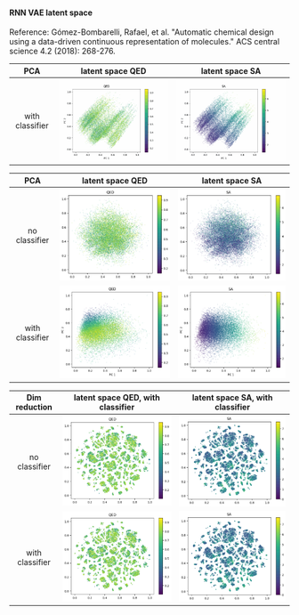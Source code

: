 #### RNN VAE latent space
Reference: Gómez-Bombarelli, Rafael, et al. "Automatic chemical design using a data-driven continuous representation of molecules." ACS central science 4.2 (2018): 268-276.
 
 | PCA | latent space QED    | latent space SA
:-----:|:-------------------------:|:-------------------------:
|with classifier| ![](figures/QED_with_classifier.gif)  | ![](figures/SA.gif) |





 | PCA | latent space QED    | latent space SA
 :-----:|:-------------------------:|:-------------------------:
 | no classifier |  ![](figures/qed_no_classifier.png)  |  ![](figures/sa_no_classifier.png) |
 | with classifier |  ![](figures/qed_classifier.png)  |  ![](figures/sa_classifier.png) |




 | Dim reduction | latent space QED, with classifier    | latent space SA, with classifier  
 :-----:|:-------------------------:|:-------------------------:
 | no classifier |  ![](figures/qed_no_classifier_tsne.png)  |  ![](figures/sa_no_classifier_tsne.png) |
 | with classifier |  ![](qed_no_classifier_tsne.png)  |  ![](sa_no_classifier_tsne.png) |



